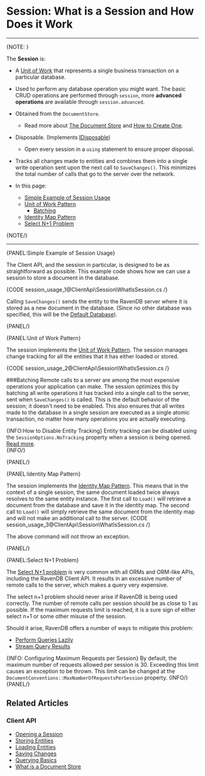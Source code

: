 ﻿# Session: What is a Session and How Does it Work

---

{NOTE: }

The **Session** is:  

* A [Unit of Work](https://martinfowler.com/eaaCatalog/unitOfWork.html) that represents a single business transaction on a particular database.

* Used to perform any database operation you might want. The basic CRUD operations are performed through `session`, more **advanced operations** are available through `session.advanced`.

* Obtained from the `DocumentStore`.  
  * Read more about [The Document Store](../../client-api/what-is-a-document-store) and [How to Create One](../../client-api/creating-document-store).  

* Disposable. (Implements [IDisposable](https://docs.microsoft.com/en-us/dotnet/api/system.idisposable?view=netframework-4.7.2))  
  * Open every session in a `using` statement to ensure proper disposal.  

* Tracks all changes made to entities and combines them into a single write operation sent upon the next call to `SaveChanges()`. This minimizes the total number of calls that go to the server over the network.  
  

* In this page:  
  * [Simple Example of Session Usage](../../client-api/session/what-is-a-session-and-how-does-it-work#simple-example-of-session-usage)  
  * [Unit of Work Pattern](../../client-api/session/what-is-a-session-and-how-does-it-work#unit-of-work-pattern)  
      * [Batching](../../client-api/session/what-is-a-session-and-how-does-it-work#batching)  
  * [Identity Map Pattern](../../client-api/session/what-is-a-session-and-how-does-it-work#identity-map-pattern)
  * [Select N+1 Problem](../../client-api/session/what-is-a-session-and-how-does-it-work#select-n+1-problem)

{NOTE/}  

---
{PANEL:Simple Example of Session Usage}

The Client API, and the session in particular, is designed to be as straightforward as possible. This example code shows how we can use a session to store a document in the database.  

{CODE session_usage_1@ClientApi\Session\WhatIsSession.cs /}

Calling `SaveChanges()` sends the entity to the RavenDB server where it is stored as a new document in the database. (Since no other database was specified, 
this will be the [Default Database](http://localhost:54391/docs/article-page/4.1/csharp/client-api/setting-up-default-database)).  

{PANEL/}

{PANEL:Unit of Work Pattern}

The session implements the [Unit of Work Pattern](https://martinfowler.com/eaaCatalog/unitOfWork.html). The session manages change tracking for all the entities 
that it has either loaded or stored.  

{CODE session_usage_2@ClientApi\Session\WhatIsSession.cs /}

###Batching
Remote calls to a server are among the most expensive operations your application can make. The session optimizes this by batching all write operations it has tracked 
into a single call to the server, sent when `SaveChanges()` is called. This is the default behavior of the session; it doesn't need to be enabled. This also ensures that all 
writes made to the database in a single session are executed as a single atomic transaction, no matter how many operations you are actually executing.  

{INFO:How to Disable Entity Tracking}
Entity tracking can be disabled using the `SessionOptions.NoTracking` property when a session is being 
opened. [Read more](../../client-api/session/opening-a-session#example-ii---disabling-entities-tracking).  
{INFO/}

{PANEL/}

{PANEL:Identity Map Pattern}

The session implements the [Identity Map Pattern](https://martinfowler.com/eaaCatalog/identityMap.html). This means that in the context of a single session, the same document loaded twice 
always resolves to the same entity instance. The first call to `Load()` will retrieve a document from the database and save it in the identity map. The second call to `Load()` 
will simply retrieve the same document from the identity map and will not make an additional call to the server. 
{CODE session_usage_3@ClientApi\Session\WhatIsSession.cs /}

The above command will not throw an exception.

{PANEL/}

{PANEL:Select N+1 Problem}

The [Select N+1 problem](http://blogs.microsoft.co.il/gilf/2010/08/18/select-n1-problem-how-to-decrease-your-orm-performance/) is very common with all ORMs and ORM-like APIs, including the RavenDB Client API. It results in an excessive number of remote calls to the server, which makes a query very expensive.

The select n+1 problem should never arise if RavenDB is being used correctly. The number of remote calls per session should be as close to 1 as possible. If the maximum requests limit is reached, it is a sure sign of either select n+1 or some other misuse of the session.

Should it arise, RavenDB offers a number of ways to mitigate this problem:  

* [Perform Queries Lazily](https://ravendb.net/docs/article-page/4.1/csharp/client-api/session/querying/how-to-perform-queries-lazily)  
* [Stream Query Results](https://ravendb.net/docs/article-page/4.1/csharp/client-api/session/querying/how-to-stream-query-results)  

{INFO: Configuring Maximum Requests per Session} 
By default, the maximum number of requests allowed per session is 30. Exceeding this limit causes an exception to be thrown.
This limit can be changed at the `DocumentConventions::MaxNumberOfRequestsPerSession` property.
{INFO/}
{PANEL/}

## Related Articles  

### Client API  

- [Opening a Session](../../client-api/session/opening-a-session)
- [Storing Entities](../../client-api/session/storing-entities)
- [Loading Entities](../../client-api/session/loading-entities)
- [Saving Changes](../../client-api/session/saving-changes)
- [Querying Basics](../../indexes/querying/basics)
- [What is a Document Store](../../client-api/what-is-a-document-store)
